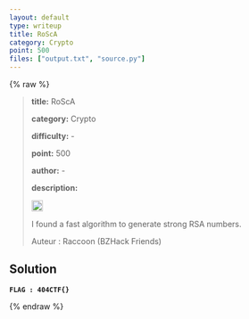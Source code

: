 ```yaml
---
layout: default
type: writeup
title: RoScA
category: Crypto
point: 500
files: ["output.txt", "source.py"]
---
```


{% raw %}
> **title:** RoScA
>
> **category:** Crypto
>
> **difficulty:** -
>
> **point:** 500
>
> **author:** -
>
> **description:**
> 
> <img src="https://icons.iconarchive.com/icons/twitter/twemoji-flags/256/United-Kingdom-Flag-icon.png" width="20" height="20"/>
>
>   I found a fast algorithm to generate strong RSA numbers.
>
> Auteur : Raccoon (BZHack Friends)

## Solution

**`FLAG : 404CTF{}`**

{% endraw %}